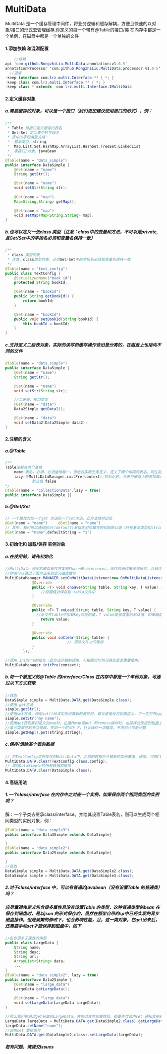 # MultiData

MultiData 是一个缓存管理中间件，将业务逻辑和缓存解耦，方便且快速的以对象/接口的形式去管理缓存,你定义的每一个带有@Table的接口/类 在内存中都是一个单例，在磁盘中都是一个单独的文件

#### 1.添加依赖 和混淆配置

```java
	//依赖
api 'com.github.RongzhiLiu.MultiData:annotation:v1.0.5'
annotationProcessor 'com.github.RongzhiLiu.MultiData:processor:v1.0.5'
  //混淆
-keep interface com.lrz.multi.Interface.** { *; }
-keep class com.lrz.multi.Interface.** { *; }        
-keep class * extends  com.lrz.multi.Interface.IMultiData
```



#### 2.定义缓存对象

##### 		a.需要缓存的对象，可以是一个接口（我们更加建议使用接口的形式），例：

```java
/**
 * Table 给接口定义缓存的表名
 * Get/Set 定义表中的字段名
 * 表中的字段类型支持：
 * 	基本类型，string，
 *	Map,List,Set,HashMap,ArrayList,HashSet,TreeSet,LinkedList
 *	表接口/对象，javaBean
 */
@Table(name = "data_simple")
public interface DataSimple {
    @Get(name = "name")
    String getStr();

    @Set(name = "name")
    void setStr(String str);
  
  	@Get(name = "map")
    Map<String,String> getMap();

    @Set(name = "map")
    void setMap(Map<String,String> map);
}

```

#####				b.也可以定义一张class 类型（注意：class中的变量和方法，不可以是private,且Get/Set中的字段名必须和变量名保持一致）

```java
/**
 * class 类型的表
 * 注意，class类型的表，必须Get/Set中的字段名必须和变量名保持一致
 */
@Table(name = "text_config")
public class TextConfig {
    @SerializedName("book_id")
    protected String bookId;

    @Get(name = "bookId")
    public String getBookId() {
        return bookId;
    }

    @Set(name = "bookId")
    public void setBookId(String bookId) {
        this.bookId = bookId;
    }
}


```

#####				c.支持定义二级表对象，实际的读写和缓存操作依旧是分离的，在磁盘上也指向不同的文件

```java
@Table(name = "data_simple")
public interface DataSimple {
    @Get(name = "name")
    String getStr();

    @Set(name = "name")
    void setStr(String str);

    //二级表，接口类型
    @Get(name = "data")
    Data2Simple getData2();

    @Set(name = "data")
    void setData2(Data2Simple data2);
}
```

#### 2.注解的含义

##### 		a.@Table

```java
/**
Table注解有两个属性
	name:表名，必填，必须全局唯一，请结合实际业务定义，定义了两个相同的表名，则在磁盘上将会指向同一个文件，且，相同字段名会有相互覆盖甚至解析异常的风险
	lazy:在MultiDataManager.initPre(context);初始化时，会先将磁盘上的表加载出来，如果lazy=true，则不会被提前加载
			默认值 false
*/
@Table(name = "CollectionData",lazy = true)
public interface DataSimple {}
```

##### 		b.@Get/Set

```java
// 一个属性对应一个get 方法和一个set方法，此方法成对出现
@Get(name = "name")  	@Set(name = "name")
// 其中，我们可以通过@Get(default)来指定对应属性的初始默认值（只有基本类型和string 才可以指定默认值）
@Get(name = "name",defaultString = "1")
```



#### 3.初始化和 加载/保存 实例对象

##### 		a.在使用前，请先初始化

```java
//MultiData 采用的磁盘缓存方案是SharedPreferences，保存时通过单线程操作，且通过合理的分表，可有效避免sp导致的anr
//你也可以通过下面方法来自定义磁盘缓存
MultiDataManager.MANAGER.setOnMultiDataListener(new OnMultiDataListener() {
            @Override
            public <T> void onSave(String table, String key, T value) {
                //将键值对保存到 table文件中
            }

            @Override
            public <T> T onLoad(String table, String key, T value) {
              //从文件table中加载key对应的值，T value是该类型的默认值，如果磁盘上没有，则直接返回value
                return value;
            }

            @Override
            public void onClear(String table) {
							// 清除文件上的缓存
            }
        });

//调用 initPre初始化（此方法非强制调用，可根据实际情况确定是否需要使用）
MultiDataManager.initPre(context);
```

##### 		b.每一个被定义的@Table 的interface/Class 在内存中都是一个单例对象，可通过以下方式获取

```java
//获取
DataSimple simple = MultiData.DATA.get(DataSimple.class);
//使用 get方法
simple.getStr();
//使用set方法，调用set()给该实例设置新的属性时，都会直接反应到磁盘上，下一次打开app，将可以读取到最新的属性值
simple.setStr("my name");
//使用get获取我们定义的map时，在操作map做put 和remove操作时，也同样会反应到磁盘上，而不用针对磁盘的读写做额外的操作
//集合类属性的多次修改，在同一个时间片下，只会操作一次磁盘，不用担心性能问题
simple.getMap().put(string,string);

```

##### 		c.保存/清除某个表的数据

```java
// 将TextConfig实例保存到MultiData中，之前的数据将会被新的实例覆盖，通常，只有Class 才会使用到此方法，interface则不用
MultiData.DATA.clear(TextConfig.class,config);
// 清除DataSimple的所有数据和缓存
MultiData.DATA.clear(DataSimple.class);
```

#### 4.高级用法

##### 		1.一个class/interface 在内存中之对应一个实例，如果保存两个相同类型的实例呢？

​		解：一个子类去继承class/interface。并给其设置Table表名，则可以生成两个相同类型的实例对象，例：

```java
@Table(name = "data_simple3")
public interface Data3Simple extends DataSimple{

}
@Table(name = "data_simple2")
public interface Data2Simple extends DataSimple{

}
//获取
DataSimple simple = MultiData.DATA.get(DataSimple2.class);
DataSimple simple = MultiData.DATA.get(DataSimple3.class);
```

##### 	2.对于class/interface 中，可以有普通的javabean（没有设置Table 的普通类）吗？

##### 	应尽量避免定义包含很多属性且没有设置Table 的类型，这种普通类型的bean 在保存到磁盘时，是以json 的形式保存的，虽然在框架自带的sp中已经实现的异步磁盘操作，但是频繁的修改下，也会影响性能，且，这一类对象，在get出来后，还需要手动set才能保存到磁盘中，如下

```java
//包含很多子属性的类型
public class LargeData {
    String name;
    String desc;
    String url;
    ArrayList<String> data;
    ...
}
@Table(name = "data_simple2", lazy = true)
public interface Data2Simple {
    @Get(name = "large_data")
    LargeData getLargeData();
  
    @Set(name = "large_data")
    void setLargeData(LargeData largeData);
}

//那么我们在通过get获取到LargeData。并修改其内部属性后，都要再次调用set 通知其刷新
LargeData largeData = MultiData.DATA.get(DataSimple2.class).getLargeData();
largeData.setName("name");
//调用set 重新保存
MultiData.DATA.get(DataSimple2.class).setLargeData(largeData);
```



##### 若有问题，请提交issues

